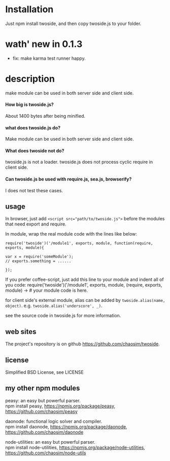 
# Installation
Just npm install twoside, and then copy twoside.js to your folder.

# wath' new in 0.1.3
* fix: make karma test runner happy.

# description
make module can be used in both server side and client side.

#### How big is twoside.js?</h3>
About 1400 bytes after being minified.

#### what does twoside.js do? 
Make module can be used in both server side and client side. 

#### What does twoside not do?
twoside.js is not a loader.
twoside.js does not process cyclic require in client side.

#### Can twoside.js be used with require.js, sea.js, browserify?
I does not test these cases. 

## usage
In browser, just add `<script src="path/to/twoside.js">` before the modules that need export and require.

In module, wrap the real module code with the lines like below:

    require('twoside')('/module1', exports, module, function(require, exports, module){

    var x = require('someModule');
    // exports.something = ......

    });

If you prefer coffee-script, just add this line to your module and indent all of you code:
    require('twoside')('/module1', exports, module, (require, exports, module) ->
      # your module code is here.

for client side's external module, alias can be added by `twoside.alias(name, object)`. e.g. `twoside.alias('underscore', _)`.

see the source code in twoside.js for more information.  

## web sites
  The project's repository is on github <https://github.com/chaosim/twoside>.

## license
Simplified BSD License, see LICENSE

## my other npm modules
peasy: an easy but powerful parser.<br/>
npm install peasy, https://npmjs.org/package/peasy, https://github.com/chaosim/peasy<br/>

daonode: functional logic solver and compiler.<br/>
npm install daonode, https://npmjs.org/package/daonode, https://github.com/chaosim/daonode<br/>

node-utilities: an easy but powerful parser.<br/>
npm install node-utilities, https://npmjs.org/package/node-utilities, https://github.com/chaosim/node-utils<br/>


